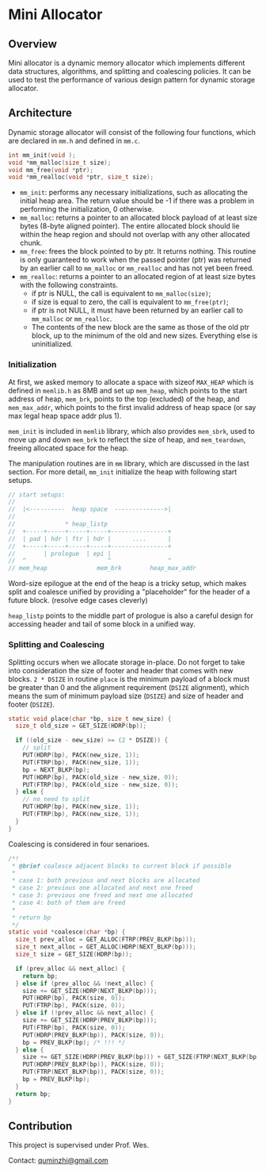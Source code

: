 # Mini Allocator

## Overview

Mini allocator is a dynamic memory allocator which implements different
data structures, algorithms, and splitting and coalescing policies. It can be
used to test the performance of various design pattern for dynamic storage
allocator.

## Architecture

Dynamic storage allocator will consist of the following four functions, which
are declared in `mm.h` and defined in `mm.c`.

```c
int mm_init(void );
void *mm_malloc(size_t size);
void mm_free(void *ptr);
void *mm_realloc(void *ptr, size_t size);
```

- `mm_init`: performs any necessary initializations, such as allocating the 
initial heap area. The return value should be -1 if there was a problem in 
performing the initialization, 0 otherwise.
- `mm_malloc`: returns a pointer to an allocated block payload of at least 
size bytes (8-byte aligned pointer). The entire allocated block should lie 
within the heap region and should not overlap with any other allocated chunk.
- `mm_free`: frees the block pointed to by ptr. It returns nothing. This 
routine is only guaranteed to work when the passed pointer (ptr) was returned 
by an earlier call to `mm_malloc` or `mm_realloc` and has not yet been freed.
- `mm_realloc`: returns a pointer to an allocated region of at least size 
bytes with the following constraints.
  - if ptr is NULL, the call is equivalent to `mm_malloc(size)`;
  - if size is equal to zero, the call is equivalent to `mm_free(ptr)`;
  - if ptr is not NULL, it must have been returned by an earlier call to 
  `mm_malloc` or `mm_realloc`.
  - The contents of the new block are the same as those of the old ptr block,
  up to the minimum of the old and new sizes. Everything else is uninitialized.

### Initialization

At first, we asked memory to allocate a space with sizeof `MAX_HEAP` which is
defined in `memlib.h` as 8MB and set up `mem_heap`, which points to the start
address of heap, `mem_brk`, points to the top (excluded) of the heap, and
`mem_max_addr`, which points to the first invalid address of heap space (or say
max legal heap space addr plus 1).

`mem_init` is included in `memlib` library, which also provides `mem_sbrk`, used
to move up and down `mem_brk` to reflect the size of heap, and `mem_teardown`,
freeing allocated space for the heap.

The manipulation routines are in `mm` library, which are discussed in the last
section. For more detail, `mm_init` initialize the heap with following start
setups.

```c
// start setups:
//
//  |<----------  heap space  -------------->|
//
//              * heap_listp              
//  +-----+-----+-----+-----+----------------+
//  | pad | hdr | ftr | hdr |      ....      |
//  +-----+-----+-----+-----+----------------+
//        | prologue  | epi |                
//  ^                       ^                ^
// mem_heap              mem_brk        heap_max_addr
```

Word-size epilogue at the end of the heap is a tricky setup, which makes split
and coalesce unified by providing a "placeholder" for the header of a future
block. (resolve edge cases cleverly)

`heap_listp` points to the middle part of prologue is also a careful design for
accessing header and tail of some block in a unified way.

### Splitting and Coalescing

Splitting occurs when we allocate storage in-place. Do not forget to take into
consideration the size of footer and header that comes with new blocks. `2 *
DSIZE` in routine `place` is the minimum payload of a block must be greater than
0 and the alignment requirement (`DSIZE` alignment), which means the sum of
minimum payload size (`DSIZE`) and size of header and footer (`DSIZE`).

```c
static void place(char *bp, size_t new_size) {
  size_t old_size = GET_SIZE(HDRP(bp));

  if ((old_size - new_size) >= (2 * DSIZE)) {
    // split
    PUT(HDRP(bp), PACK(new_size, 1));
    PUT(FTRP(bp), PACK(new_size, 1));
    bp = NEXT_BLKP(bp);
    PUT(HDRP(bp), PACK(old_size - new_size, 0));
    PUT(FTRP(bp), PACK(old_size - new_size, 0));
  } else {
    // no need to split
    PUT(HDRP(bp), PACK(new_size, 1));
    PUT(FTRP(bp), PACK(new_size, 1));
  }
}
```

Coalescing is considered in four senarioes.

```c
/*!
 * @brief coalesce adjacent blocks to current block if possible
 *
 * case 1: both previous and next blocks are allocated
 * case 2: previous one allocated and next one freed
 * case 3: previous one freed and next one allocated
 * case 4: both of them are freed
 *
 * return bp
 */
static void *coalesce(char *bp) {
  size_t prev_alloc = GET_ALLOC(FTRP(PREV_BLKP(bp)));
  size_t next_alloc = GET_ALLOC(HDRP(NEXT_BLKP(bp)));
  size_t size = GET_SIZE(HDRP(bp));

  if (prev_alloc && next_alloc) {
    return bp;
  } else if (prev_alloc && !next_alloc) {
    size += GET_SIZE(HDRP(NEXT_BLKP(bp)));
    PUT(HDRP(bp), PACK(size, 0));
    PUT(FTRP(bp), PACK(size, 0));
  } else if (!prev_alloc && next_alloc) {
    size += GET_SIZE(HDRP(PREV_BLKP(bp)));
    PUT(FTRP(bp), PACK(size, 0));
    PUT(HDRP(PREV_BLKP(bp)), PACK(size, 0));
    bp = PREV_BLKP(bp); /* !!! */
  } else {
    size += GET_SIZE(HDRP(PREV_BLKP(bp))) + GET_SIZE(FTRP(NEXT_BLKP(bp)));
    PUT(HDRP(PREV_BLKP(bp)), PACK(size, 0));
    PUT(FTRP(NEXT_BLKP(bp)), PACK(size, 0));
    bp = PREV_BLKP(bp);
  }
  return bp;
}
```

## Contribution

This project is supervised under Prof. Wes.

Contact: quminzhi@gmail.com
